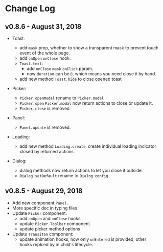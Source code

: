 # Change Log

## v0.8.6 - August 31, 2018
  * Toast:
    * add `mask` prop, whether to show a transparent mask to prevent touch event of the whole page.
    * add `onOpen` `onClose` hook.
    * `Toast.text`:
      * add `onClose` `mask` `onClick` param.
      * now `duration` can be `0`, which means you need close it by hand.
    * add new method `Toast.hide` to close opened toast

  * Picker: 
    * `Picker.openModal` rename to `Picker.modal`
    * `Picker.open` `Picker.modal` now return actions to close or update it.
    * `Picker.close` is removed.

  * Panel:
    * `Panel.update` is removed.
  
  * Loading:
    * add new method `Loading.create`, create individual loading indicator closed by returned actions

  * Dialog:
    * dialog methods now return actions to let you close it outside.
    * `Dialog.setDefault` rename to `Dialog.config`


## v0.8.5 - August 29, 2018

  * Add new component `Panel`.
  * More specific doc in typing files
  * Update `Picker` component.
    * add `onOpen` and `onClose` hooks
    * update `Picker.Toolbar` component
    * update picker method options
  * Update `Transiton` component:
    * update animation hooks, now only `onEntered` is provided, other hooks replced by in child's lifecycle.
